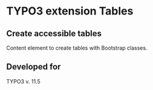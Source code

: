 TYPO3 extension Tables
==============================================================

## Create accessible tables
Content element to create tables with Bootstrap classes.

## Developed for

TYPO3 v. 11.5
